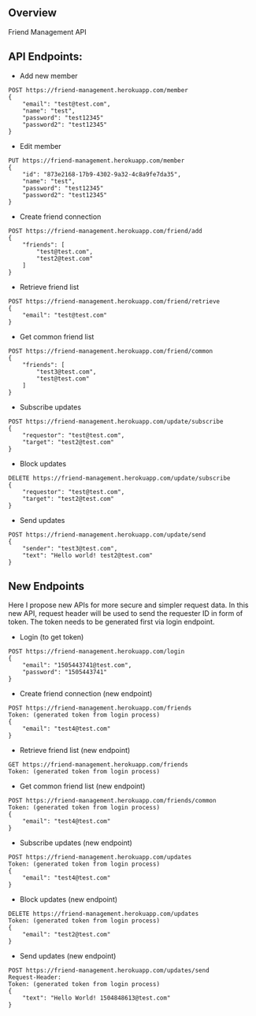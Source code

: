 ## Overview

Friend Management API

## API Endpoints:

- Add new member
```
POST https://friend-management.herokuapp.com/member
{
	"email": "test@test.com",
    "name": "test",
    "password": "test12345"
    "password2": "test12345"
}
```

- Edit member
```
PUT https://friend-management.herokuapp.com/member
{
	"id": "873e2168-17b9-4302-9a32-4c8a9fe7da35",
    "name": "test",
    "password": "test12345"
    "password2": "test12345"
}
```

- Create friend connection
```
POST https://friend-management.herokuapp.com/friend/add
{
	"friends": [
		"test@test.com",
		"test2@test.com"
	]
}
```

- Retrieve friend list
```
POST https://friend-management.herokuapp.com/friend/retrieve
{
	"email": "test@test.com"
}
```

- Get common friend list
```
POST https://friend-management.herokuapp.com/friend/common
{
	"friends": [
		"test3@test.com",
		"test@test.com"
	]
}
```

- Subscribe updates
```
POST https://friend-management.herokuapp.com/update/subscribe
{
	"requestor": "test@test.com",
	"target": "test2@test.com"
}
```

- Block updates
```
DELETE https://friend-management.herokuapp.com/update/subscribe
{
	"requestor": "test@test.com",
	"target": "test2@test.com"
}
```

- Send updates
```
POST https://friend-management.herokuapp.com/update/send
{
	"sender": "test3@test.com",
	"text": "Hello world! test2@test.com"
}
```

## New Endpoints
Here I propose new APIs for more secure and simpler request data. In this new API, request header will be used to send the requester ID in form of token. The token needs to be generated first via login endpoint.

- Login (to get token)
```
POST https://friend-management.herokuapp.com/login
{
    "email": "1505443741@test.com",
    "password": "1505443741"
}
```

- Create friend connection (new endpoint)
```
POST https://friend-management.herokuapp.com/friends
Token: (generated token from login process)
{
    "email": "test4@test.com"
}
```

- Retrieve friend list (new endpoint)
```
GET https://friend-management.herokuapp.com/friends
Token: (generated token from login process)
```

- Get common friend list (new endpoint)
```
POST https://friend-management.herokuapp.com/friends/common
Token: (generated token from login process)
{
    "email": "test4@test.com"
}
```

- Subscribe updates (new endpoint)
```
POST https://friend-management.herokuapp.com/updates
Token: (generated token from login process)
{
    "email": "test4@test.com"
}
```

- Block updates (new endpoint)
```
DELETE https://friend-management.herokuapp.com/updates
Token: (generated token from login process)
{
    "email": "test2@test.com"
}
```

- Send updates (new endpoint)
```
POST https://friend-management.herokuapp.com/updates/send
Request-Header:
Token: (generated token from login process)
{
    "text": "Hello World! 1504848613@test.com"
}
```
